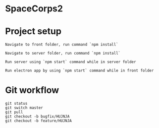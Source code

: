 # SpaceCorps2


# Project setup

    Navigate to front folder, run command `npm install`

    Navigate to server folder, run command `npm install`

    Run server using `npm start` command while in server folder

    Run electron app by using `npm start` command while in front folder


# Git workflow

    git status
    git switch master
    git pull 
    git checkout -b bugfix/HUJNJA
    git checkout -b feature/HUJNJA